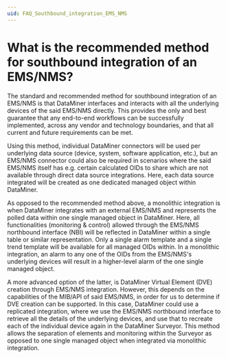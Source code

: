 ```yaml
---
uid: FAQ_Southbound_integration_EMS_NMS
---
```


# What is the recommended method for southbound integration of an EMS/NMS?

The standard and recommended method for southbound integration of an EMS/NMS is that DataMiner interfaces and interacts with all the underlying devices of the said EMS/NMS directly. This provides the only and best guarantee that any end-to-end workflows can be successfully implemented, across any vendor and technology boundaries, and that all current and future requirements can be met.

Using this method, individual DataMiner connectors will be used per underlying data source (device, system, software application, etc.), but an EMS/NMS connector could also be required in scenarios where the said EMS/NMS itself has e.g. certain calculated OIDs to share which are not available through direct data source integrations. Here, each data source integrated will be created as one dedicated managed object within DataMiner.

As opposed to the recommended method above, a monolithic integration is when DataMiner integrates with an external EMS/NMS and represents the polled data within one single managed object in DataMiner. Here, all functionalities (monitoring & control) allowed through the EMS/NMS northbound interface (NBI) will be reflected in DataMiner within a single table or similar representation. Only a single alarm template and a single trend template will be available for all managed OIDs within. In a monolithic integration, an alarm to any one of the OIDs from the EMS/NMS's underlying devices will result in a higher-level alarm of the one single managed object.

A more advanced option of the latter, is DataMiner Virtual Element (DVE) creation through EMS/NMS integration. However, this depends on the capabilities of the MIB/API of said EMS/NMS, in order for us to determine if DVE creation can be supported. In this case, DataMiner could use a replicated integration, where we use the EMS/NMS northbound interface to retrieve all the details of the underlying devices, and use that to recreate each of the individual device again in the DataMiner Surveyor. This method allows the separation of elements and monitoring within the Surveyor as opposed to one single managed object when integrated via monolithic integration.
